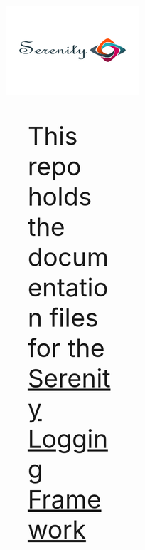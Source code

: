 
<p align="center">
  <img alt="Serenity Logo" src="Resources/Serenity_Logo_02.png" width="300" height="200" title="hover text">
</p>
<p align="left" style="margin-left:30%; margin-right:30%; font-size:400%;">
This repo holds the documentation files for the <a href="https://github.com/USAFrenzy/Serenity_Logger">Serenity Logging Framework</a>
</p>
